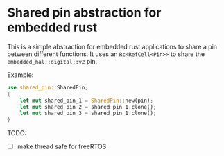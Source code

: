 # Shared pin abstraction for embedded rust

This is a simple abstraction for embedded rust applications to share a pin between different functions.
It uses an `Rc<RefCell<Pin>>` to share the `embedded_hal::digital::v2` pin.  

  
Example:
```rust
use shared_pin::SharedPin;
{
    let mut shared_pin_1 = SharedPin::new(pin);
    let mut shared_pin_2 = shared_pin_1.clone();
    let mut shared_pin_3 = shared_pin_1.clone();
}
```

TODO:
- [ ] make thread safe for freeRTOS


